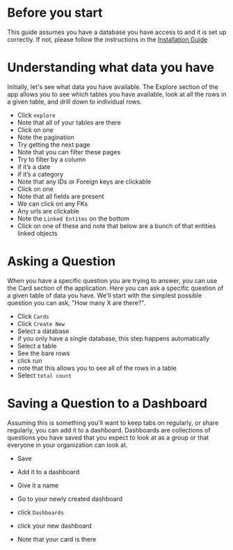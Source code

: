 # Before you start

This guide assumes you have a database you have access to and it is set up correctly. If not, please follow the instructions in the [Installation Guide](INSTALLATION.md)

# Understanding what data you have

Initially, let's see what data you have available. The Explore section of the app allows you to see which tables you have available, look at all the rows in a given table, and drill down to individual rows. 

* Click `explore`
* Note that all of your tables are there
* Click on one
* Note the pagination
* Try getting the next page
* Note that you can filter these pages
* Try to filter by a column
* if it’s a date
* if it’s a category
* Note that any IDs or Foreign keys are clickable
* Click on one
* Note that all fields are present
* We can click on any FKs
* Any urls are clickable
* Note the `Linked Entites` on the bottom
* Click on one of these and note that below are a bunch of that entities linked objects

# Asking a Question

When you have a specific question you are trying to answer, you can use the Card section of the application. Here you can ask a specific question of a given table of data you have. We'll start with the simplest possible question you can ask, "How many X are there?".

* Click `Cards`
* Click `Create New`
* Select a database
* if you only have a single database, this step happens automatically
* Select a table
* See the bare rows
* click run
* note that this allows you to see all of the rows in a table
* Select `total count`

# Saving a Question to a Dashboard

Assuming this is something you'll want to keep tabs on regularly, or share regularly, you can add it to a dashboard. Dashboards are collections of questions you have saved that you expect to look at as a group or that everyone in your organization can look at. 

* Save
* Add it to a dashboard
* Give it a name

* Go to your newly created dashboard
* click `Dashboards`
* click your new dashboard
* Note that your card is there